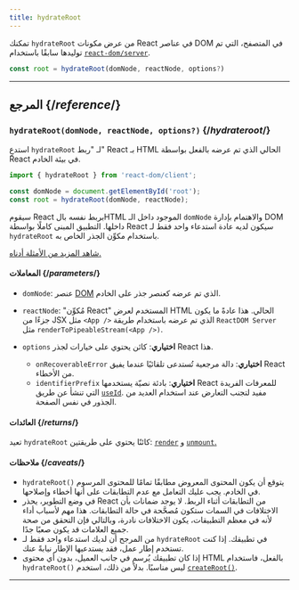 ```yaml
---
title: hydrateRoot
---
```


<Intro>

تمكنك `hydrateRoot` من عرض مكونات React في عناصر DOM في المتصفح، التي تم توليدها سابقًا باستخدام [`react-dom/server`](/reference/react-dom/server).

```js
const root = hydrateRoot(domNode, reactNode, options?)
```

</Intro>

<InlineToc />

---

## المرجع {/*reference*/}

### `hydrateRoot(domNode, reactNode, options?)` {/*hydrateroot*/}

استدعِ `hydrateRoot` لـ "ربط" React بـ HTML الحالي الذي تم عرضه بالفعل بواسطة React في بيئة الخادم.

```js
import { hydrateRoot } from 'react-dom/client';

const domNode = document.getElementById('root');
const root = hydrateRoot(domNode, reactNode);
```

سيقوم React بربط نفسه بالHTML الموجود داخل الـ `domNode` والاهتمام بإدارة DOM داخلها. التطبيق المبنى كاملًا بواسطة React سيكون لديه عادة استدعاء واحد فقط لـ `hydrateRoot` باستخدام مكوِّن الجذر الخاص به.

[شاهد المزيد من الأمثلة أدناه.](#usage)

#### المعاملات {/*parameters*/}

* `domNode`: عنصر [DOM](https://developer.mozilla.org/en-US/docs/Web/API/Element) الذي تم عرضه كعنصر جذر على الخادم.

* `reactNode`: "مُكوِّن React" المستخدم لعرض HTML الحالي. هذا عادةً ما يكون جزءًا من JSX مثل `<App />` الذي تم عرضه باستخدام طريقة `ReactDOM Server` مثل `renderToPipeableStream(<App />)`.

* `options` **اختياري**: كائن يحتوي على خيارات لجذر React هذا.

  * `onRecoverableError` **اختياري**: دالة مرجعية تُستدعى تلقائيًا عندما يفيق React من الأخطاء.
  * `identifierPrefix` **اختياري**: بادئة نصيّة يستخدمها React للمعرفات الفريدة التي تنشأ عن طريق [`useId`](/reference/react/useId). مفيد لتجنب التعارض عند استخدام العديد من الجذور في نفس الصفحة.


#### العائدات {/*returns*/}

تعيد `hydrateRoot` كائنًا يحتوي على طريقتين: [`render`](#root-render) و [`unmount`.](#root-unmount)

#### ملاحظات {/*caveats*/}

* `hydrateRoot()` يتوقع أن يكون المحتوى المعروض مطابقًا تمامًا للمحتوى المرسوم في الخادم. يجب عليك التعامل مع عدم التطابقات على أنها أخطاء وإصلاحها.
* في وضع التطوير، يحذر React من التطابقات أثناء الربط. لا يوجد ضمانات بأن الاختلافات في السمات ستكون مُصحَّحة في حالة التطابقات. هذا مهم لأسباب أداء لأنه في معظم التطبيقات، يكون الاختلافات نادرة، وبالتالي فإن التحقق من صحة جميع العلامات قد يكون صعبًا جدًا.
* من المرجح أن لديك استدعاء واحد فقط لـ `hydrateRoot` في تطبيقك. إذا كنت تستخدم إطار عمل، فقد يستدعيها الإطار نيابةً عنك.
* إذا كان تطبيقك يُرسم في جانب العميل، بدون أي محتوى HTML بالفعل، فاستخدام `hydrateRoot()` ليس مناسبًا. بدلاً من ذلك، استخدم [`createRoot()`](/reference/react-dom/client/createRoot).

---


